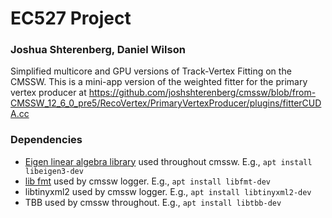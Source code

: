 # EC527 Project

### Joshua Shterenberg, Daniel Wilson

Simplified multicore and GPU versions of Track-Vertex Fitting on the CMSSW. This
is a mini-app version of the weighted fitter for the primary vertex producer
at https://github.com/joshshterenberg/cmssw/blob/from-CMSSW_12_6_0_pre5/RecoVertex/PrimaryVertexProducer/plugins/fitterCUDA.cc

### Dependencies
* [Eigen linear algebra library](https://eigen.tuxfamily.org/index.php?title=Main_Page) used throughout cmssw. E.g., `apt install libeigen3-dev`
* [lib fmt](https://fmt.dev/) used by cmssw logger. E.g., `apt install libfmt-dev`
* libtinyxml2 used by cmssw logger. E.g., `apt install libtinyxml2-dev`
* TBB used by cmssw throughout. E.g., `apt install libtbb-dev`
